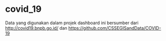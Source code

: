 # covid_19
Data yang digunakan dalam projek dashboard ini bersumber dari http://covid19.bnpb.go.id/ dan https://github.com/CSSEGISandData/COVID-19
